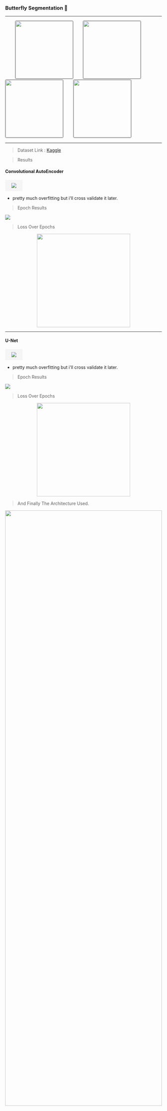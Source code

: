 ### Butterfly Segmentation  🦋
___
<div>
&nbsp;&nbsp;&nbsp;&nbsp;&nbsp;&nbsp;&nbsp;
<img src="doc/1.png" height="185" width="185" style="border-radius:3px;border:solid 1px #666" />
&nbsp;&nbsp;&nbsp;&nbsp;&nbsp;&nbsp;
<img src="doc/2.png" height="185" width="185" style="border-radius:3px;border:solid 1px #666" />
&nbsp;&nbsp;&nbsp;&nbsp;&nbsp;&nbsp;
<img src="doc/3.png" height="185" width="185" style="border-radius:3px;border:solid 1px #666" />
&nbsp;&nbsp;&nbsp;&nbsp;&nbsp;&nbsp;
<img src="doc/4.png" height="185" width="185" style="border-radius:3px;border:solid 1px #666" />
</div>

___

> Dataset Link : [Kaggle](https://www.kaggle.com/veeralakrishna/butterfly-dataset)

> Results

#### Convolutional AutoEncoder 

<img src="doc/conv_auto_encoder.png" style="background:whitesmoke;padding:10px 20px;"/>

* pretty much overfitting but i'll cross validate it later.

> Epoch Results 

![](doc/conv_epochs.gif)

> Loss Over Epochs 
<p align="center">
<img height="300" src="doc/conv_auto_encoder_loss.png" />
</p>

___

#### U-Net

<img src="doc/unet_output.png" style="background:whitesmoke;padding:10px 20px;"/>

* pretty much overfitting but i'll cross validate it later.

> Epoch Results 

![](doc/unet_epochs.gif)

> Loss Over Epochs 
<p align="center">
<img height="300" src="doc/unet_loss.png" />
</p>

> And Finally The Architecture Used.

<p align="center">
<img src="doc/unet.png" width="100%" height="70%" />
</p>
